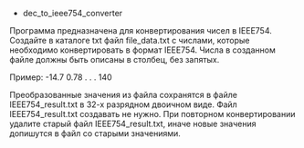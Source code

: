 - dec_to_ieee754_converter

Программа предназначена для конвертирования чисел в IEEE754.
Создайте в каталоге txt файл file_data.txt с числами, которые необходимо конвертировать в формат IEEE754.
Числа в созданном файле должны быть описаны в столбец, без запятых.

Пример:
			-14.7
			0.78
			.
			.
			.
			140

Преобразованные значения из файла сохранятся в файле IEEE754_result.txt в 32-х разрядном двоичном виде. Файл IEEE754_result.txt создавать не нужно.
При повторном конвертировании удалите старый файл IEEE754_result.txt, иначе новые значения допишутся в файл со старыми значениями.